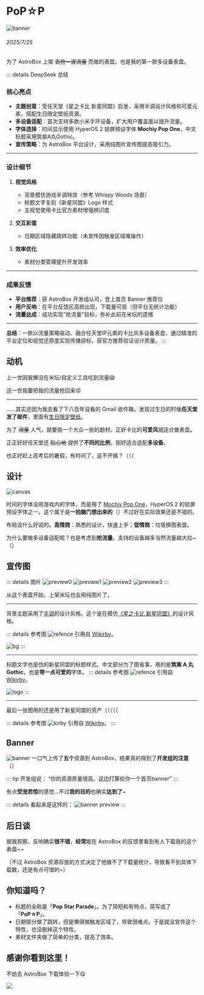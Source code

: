 # PoP☆P
![banner](https://raw.githubusercontent.com/hrsthrt74/pop-star-p-for-astrobox/refs/heads/main/preview0.png)
###### 2025/7/25
为了 AstroBox 上架 ~~去抢一波流量~~ 而做的表盘。也是我的第一款多设备表盘。

::: details DeepSeek 总结
### 核心亮点
- **主题创意**：受任天堂《星之卡比 新星同盟》启发，采用半调设计风格和可爱元素，搭配生日限定壁纸资源。
- **多设备适配**：首次支持多款小米手环设备，扩大用户覆盖面以提升流量。
- **字体选择**：时间显示使用 HyperOS 2 锁屏预设字体 **Mochiy Pop One**，中文标题采用筑紫A丸Gothic。
- **宣传策略**：为 AstroBox 平台设计，采用纯图片宣传图提高吸引力。

---

### 设计细节
1. **视觉风格**  
   - 背景模仿游戏半调特效（参考 Whispy Woods 场景）
   - 标题文字复刻《新星同盟》Logo 样式
   - 主视觉使用卡比官方素材增强辨识度

2. **交互彩蛋**  
   - 日期区域隐藏跳转功能（未宣传因触发区域难操作）

3. **效率优化**  
   - 素材分类管理提升开发效率

---

### 成果反馈
- **平台推荐**：获 AstroBox 开发组认可，登上首页 Banner 推荐位
- **用户反响**：在平台反馈区高频出现，下载量可观（但平台无统计功能）
- **流量达成**：成功实现"抢流量"目标，弥补此前在米坛的遗憾

---

**总结**：一款以流量策略驱动、融合任天堂IP元素的卡比风多设备表盘，通过精准的平台定位和视觉还原度实现传播目标，获官方推荐验证设计质量。
:::

## 动机
上一世因我懒没在米坛/自定义工具吃到流量😱

这一世我要把我的流量抢回来😡

---

......其实还因为我去看了下八百年没看的 Gmail 收件箱，发现过生日的时候**任天堂发了邮件**，里面有[生日限定壁纸](https://www.nintendo.com/jp/wallpaper/24_HBD_A/index.html?utm_source=conditional&utm_medium=email&utm_campaign=2024_birthday&utm_content=html&utm_term=na)。

为了 ~~流量~~ 人气，就要挑一个大众一些的题材。正好卡比的**可爱风**就适合做表盘。

正正好好任天堂还 ~~贴心地~~ 提供了**不同的比例**，刚好适合适配**多设备**。

也正好赶上高考后的暑假，有时间了，这不开搞？（（（

## 设计
![canvas](../../../public/doc/design/watchface/pop_star_p/canvas.png)

时间的字体没用游戏内的字体，而是用了 [Mochiy Pop One](https://fonts.google.com/specimen/Mochiy+Pop+One)，HyperOS 2 的锁屏预设字体之一。这个属于是**一拍脑门想出来的**（）不过好在实际效果还是不错的。

布局没什么好说的。**高情商**：熟悉的设计，快速上手；**低情商**：垃圾换图表盘。

为什么要做多设备适配呢？也是考虑到**抢流量**。支持的设备越多当然流量越大拉~（）

## 宣传图
::: details 图片
![preview0](https://raw.githubusercontent.com/hrsthrt74/pop-star-p-for-astrobox/refs/heads/main/preview0.png)
![preview1](https://raw.githubusercontent.com/hrsthrt74/pop-star-p-for-astrobox/refs/heads/main/preview1.png)
![preview2](https://raw.githubusercontent.com/hrsthrt74/pop-star-p-for-astrobox/refs/heads/main/preview2.png)
![preview3](https://raw.githubusercontent.com/hrsthrt74/pop-star-p-for-astrobox/refs/heads/main/preview3.png)
:::

从这个表盘开始，上架米坛也会用纯图片了。

---

背景主题采用了[半调](https://zh.wikipedia.org/zh-sg/%E5%8D%8A%E8%89%B2%E8%AA%BF)的设计风格。这个是在模仿[《星之卡比 新星同盟》](https://wikirby.com/wiki/Kirby_Star_Allies)的设计风格。

::: details 参考图
![refence](https://cdn.wikirby.com/thumb/2/2f/KSA_Whispy_Woods_splash.jpg/800px-KSA_Whispy_Woods_splash.jpg)
引用自 [Wikirby](https://wikirby.com/wiki/Kirby_Wiki)。

![bg](../../../public/doc/design/watchface/pop_star_p/bg.png)
:::

---

标题文字也是仿的新星同盟的标题样式。中文部分为了图省事，用的是**筑紫 A 丸 Gothic**，也是**带一点可爱的**字体。
::: details 参考图
![refence](https://cdn.wikirby.com/2/2f/KSA_Logo_Chinese.png)
引用自 [Wikirby](https://wikirby.com/wiki/Kirby_Wiki)。

![logo](../../../public/doc/design/watchface/pop_star_p/logo.png)
:::

---

最后一张图用的还是用了新星同盟的资产（（（（（

::: details 参考图
![kirby](https://cdn.wikirby.com/0/0d/KSA_Kirby_pause_screen_artwork.png)
引用自 [Wikirby](https://wikirby.com/wiki/Kirby_Wiki)。
:::

## Banner
![banner](../../../public/doc/design/watchface/pop_star_p/banner.png)
一口气上传了**五个**资源到 AstroBox，结果真的得到了**开发组的注意**（）

::: tip 开发组说：
“你的资源质量很高，这边打算给你一个首页banner”
:::

有点**受宠若惊**的感觉...不过**我的目的**也确实**达到了**~

::: details 看起来是这样的：
![banner preview](../../../public/doc/design/watchface/pop_star_p/banner%20preview.png)
:::

## 后日谈
据我观察，反响确实**很不错**，**经常**能在 AstroBox 的反馈里看到有人下载我的这个表盘~~

（不过 AstroBox 资源存放的方式决定了他做不了下载量统计，导致看不到具体下载数，还是有点可惜的~）

## 你知道吗？
- 标题的全称是「**Pop Star Parade**」。为了简短和有特点，简写成了「**PoP☆P**」。
- 日期部分做了跳转，但是懒得做触发区域了，导致很难点。于是就没宣传这个特性，也没删掉这个特性。
- 素材文件夹做了简单的分类，提高了效率。

## 感谢你看到这里！
不妨去 AstroBox 下载体验一下😋

<a href="https://astrobox.online/open?source=res&res=PoP%E2%98%86P&provider=official" target="_blank" rel="noopener noreferrer">
  <img src="https://astrobox.online/goab/zhcn/linked/white.svg">
</a>